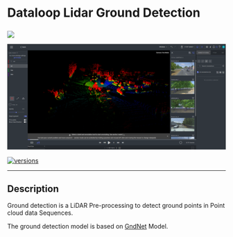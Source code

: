 # Dataloop Lidar Ground Detection


<img align="middle" src="https://dataloop.ai/wp-content/uploads/2020/03/logo.svg">


<p align="center">
  <a href="https://dataloop.ai/about/"> <img src="assets/dataloop_lidar_studio.png"></a>
</p>

[![versions](https://img.shields.io/pypi/pyversions/dtlpy.svg)](https://github.com/dataloop-ai/dtlpy)

---

## Description

Ground detection is a LiDAR Pre-processing to detect ground points in Point cloud data Sequences.

The ground detection model is based on [GndNet](https://github.com/anshulpaigwar/GndNet) Model.

